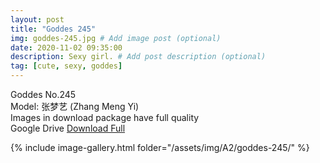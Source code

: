```yaml
---
layout: post
title: "Goddes 245"
img: goddes-245.jpg # Add image post (optional)
date: 2020-11-02 09:35:00
description: Sexy girl. # Add post description (optional)
tag: [cute, sexy, goddes]
---
```

Goddes No.245  
Model: 张梦艺 (Zhang Meng Yi)  
Images in download package have full quality                    
Google Drive [Download Full](http://gestyy.com/ervWK5)

{% include image-gallery.html folder="/assets/img/A2/goddes-245/" %}
